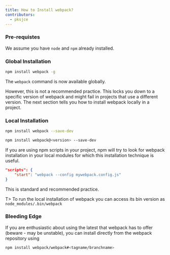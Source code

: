 ```yaml
---
title: How to Install webpack?
contributors:
  - pksjce
---
```


### Pre-requistes

We assume you have `node` and `npm` already installed.

### Global Installation

``` bash
npm install webpack -g
```

The `webpack` command is now available globally.

However, this is not a recommended practice. This locks you down to a specific version of webpack and might fail in projects that use a different version. The next section tells you how to install webpack locally in a project.

### Local Installation

``` bash
npm install webpack --save-dev

npm install webpack@<version> --save-dev
```

If you are using npm scripts in your project, npm will try to look for webpack installation in your local modules for which this installation technique is useful.

```json
"scripts": {
	"start": "webpack --config mywebpack.config.js"
}
```

This is standard and recommended practice.

T> To run the local installation of webpack you can access its bin version as `node_modules/.bin/webpack`


### Bleeding Edge

If you are enthusiastic about using the latest that webpack has to offer (beware - may be unstable), you can install directly from the webpack repository using

``` bash
npm install webpack/webpack#<tagname/branchname>
```
